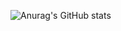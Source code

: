 



![Anurag's GitHub stats](https://github-readme-stats.vercel.app/api?username=esayasGebre&theme=shadow_green&show_icons=true)
